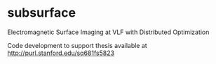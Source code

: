 subsurface
==========

Electromagnetic Surface Imaging at VLF with Distributed Optimization

Code development to support thesis available at
http://purl.stanford.edu/sq681fs5823